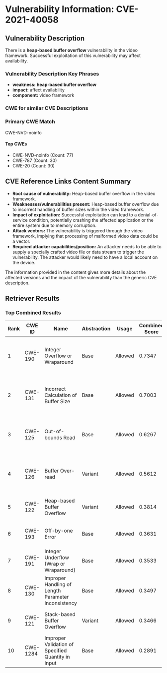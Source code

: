 # Vulnerability Information: CVE-2021-40058

## Vulnerability Description
There is a **heap-based buffer overflow** vulnerability in the video framework. Successful exploitation of this vulnerability may affect availability.

### Vulnerability Description Key Phrases
- **weakness:** **heap-based buffer overflow**
- **impact:** affect availability
- **component:** video framework

### CWE for similar CVE Descriptions
### Primary CWE Match
CWE-NVD-noinfo

#### Top CWEs
- CWE-NVD-noinfo (Count: 77)
- CWE-787 (Count: 30)
- CWE-20 (Count: 30)

## CVE Reference Links Content Summary
- **Root cause of vulnerability:** Heap-based buffer overflow in the video framework.
- **Weaknesses/vulnerabilities present:** Heap-based buffer overflow due to incorrect handling of buffer sizes within the video framework.
- **Impact of exploitation:** Successful exploitation can lead to a denial-of-service condition, potentially crashing the affected application or the entire system due to memory corruption.
- **Attack vectors:** The vulnerability is triggered through the video framework, implying that processing of malformed video data could be a vector.
- **Required attacker capabilities/position:** An attacker needs to be able to supply a specially crafted video file or data stream to trigger the vulnerability. The attacker would likely need to have a local account on the device.

The information provided in the content gives more details about the affected versions and the impact of the vulnerability than the generic CVE description.

## Retriever Results

### Top Combined Results

| Rank | CWE ID | Name | Abstraction | Usage | Combined Score | Retrievers | Individual Scores |
|------|--------|------|-------------|-------|---------------|------------|-------------------|
| 1 | CWE-190 | Integer Overflow or Wraparound | Base | Allowed | 0.7347 | dense, sparse, graph | dense: 0.625, sparse: 0.167, graph: 0.912 |
| 2 | CWE-131 | Incorrect Calculation of Buffer Size | Base | Allowed | 0.7003 | dense, sparse, graph | dense: 0.580, sparse: 0.149, graph: 0.908 |
| 3 | CWE-125 | Out-of-bounds Read | Base | Allowed | 0.6267 | dense, sparse, graph | dense: 0.584, sparse: 0.148, graph: 0.698 |
| 4 | CWE-126 | Buffer Over-read | Variant | Allowed | 0.5612 | dense, sparse, graph | dense: 0.610, sparse: 0.137, graph: 0.628 |
| 5 | CWE-122 | Heap-based Buffer Overflow | Variant | Allowed | 0.3814 | dense, sparse | dense: 0.641, sparse: 0.162 |
| 6 | CWE-193 | Off-by-one Error | Base | Allowed | 0.3631 | dense, sparse | dense: 0.568, sparse: 0.138 |
| 7 | CWE-191 | Integer Underflow (Wrap or Wraparound) | Base | Allowed | 0.3533 | dense, sparse | dense: 0.565, sparse: 0.123 |
| 8 | CWE-130 | Improper Handling of Length Parameter Inconsistency | Base | Allowed | 0.3497 | sparse, graph | sparse: 0.118, graph: 0.789 |
| 9 | CWE-121 | Stack-based Buffer Overflow | Variant | Allowed | 0.3466 | dense, sparse | dense: 0.597, sparse: 0.134 |
| 10 | CWE-1284 | Improper Validation of Specified Quantity in Input | Base | Allowed | 0.2891 | sparse, graph | sparse: 0.139, graph: 0.586 |

